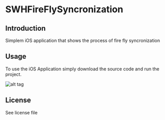 # SWHFireFlySyncronization

## Introduction

Simplem iOS application that shows the process of fire fly syncronization

## Usage

To use the iOS Application simply download the source code and run the project.

![alt tag](http://pasteboard.co/YBYvRAx.png)

## License

See license file
